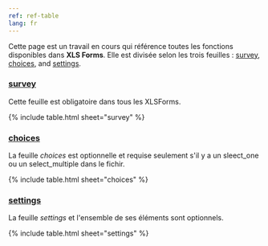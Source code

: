```yaml
---
ref: ref-table
lang: fr
---
```


Cette page est un travail en cours qui référence toutes les fonctions disponibles dans **XLS Forms**. Elle est divisée selon les trois feuilles : [survey](#survey), [choices](#choices), and [settings](#settings).
### [survey](#survey)

Cette feuille est obligatoire dans tous les XLSForms. 

{% include table.html sheet="survey" %} 

### [choices](#choices)

La feuille _choices_ est optionnelle et requise seulement s'il y a un sleect_one ou un select_multiple dans le fichir.

{% include table.html sheet="choices" %}

### [settings](#settings)

La feuille _settings_ et l'ensemble de ses éléments sont optionnels.

{% include table.html sheet="settings" %}
